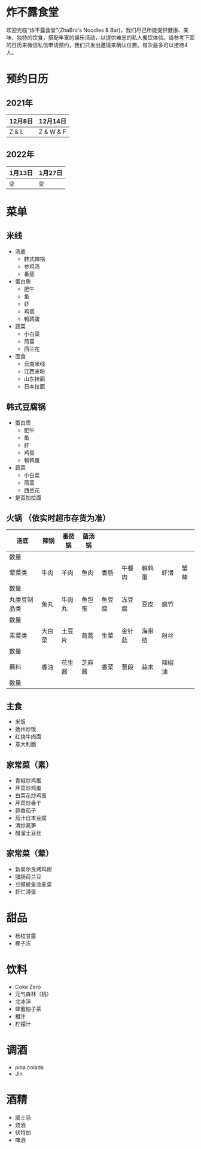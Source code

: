 # 炸不露食堂

欢迎光临“炸不露食堂”(ZhaBro's Noodles & Bar)，我们尽己所能提供健康、美味、独特的饮食，搭配丰富的娱乐活动，以提供难忘的私人餐饮体验。请参考下面的日历来微信私信申请预约，我们只发出邀请来确认位置。每次最多可以接待4人。

# 预约日历
## 2021年

|12月8日| 12月14日 |
| - | - |
| Z & L | Z & W & F|

## 2022年

| 1月13日 | 1月27日 | 
| - | - |
| `空` | `空` | 

# 菜单
## 米线
- 汤底
  - 韩式辣锅
  - 参鸡汤
  - 番茄
- 蛋白质
  - 肥牛
  - 鱼
  - 虾
  - 鸡蛋
  - 鹌鹑蛋
- 蔬菜
  - 小白菜
  - 茼蒿
  - 西兰花
- 面食
  - 云南米线
  - 江西米粉
  - 山东挂面
  - 日本拉面
## 韩式豆腐锅
- 蛋白质
  - 肥牛
  - 鱼
  - 虾
  - 鸡蛋
  - 鹌鹑蛋
- 蔬菜
  - 小白菜
  - 茼蒿
  - 西兰花
- 是否加拉面
## 火锅 （依实时超市存货为准）
| 汤底 | 辣锅 | 番茄锅 | 菌汤锅 | | | | | |
| - | - | - | - | - | - | - | - | - |
| 数量| | | | | | | | |
| 荤菜类 | 牛肉 | 羊肉 | 鱼肉 | 香肠 | 午餐肉 | 鹌鹑蛋 | 虾滑 | 蟹棒 |
| 数量| | | | | | | | |
| 丸类豆制品类 | 鱼丸 | 牛肉丸 | 鱼包蛋 | 鱼豆腐 | 冻豆腐 | 豆皮 | 腐竹 |
| 数量| | | | | | | | |
| 素菜类 | 大白菜 | 土豆片 | 茼蒿 | 生菜 | 金针菇 | 海带结 | 粉丝 |
| 数量| | | | | | | | |
| 蘸料 | 香油 | 花生酱 | 芝麻酱 | 香菜 | 葱段 | 蒜末 | 辣椒油 |
| 数量| | | | | | | | |
## 主食
- 米饭
- 扬州炒饭
- 红烧牛肉面
- 意大利面
## 家常菜（素）
- 青椒炒鸡蛋
- 芹菜炒鸡蛋
- 白菜花炒鸡蛋
- 芹菜炒香干
- 蒜香茄子
- 茄汁日本豆腐
- 清炒莴笋
- 醋溜土豆丝
## 家常菜（荤）
- 新奥尔良烤鸡翅
- 腊肠荷兰豆
- 豆豉鲮鱼油麦菜
- 虾仁滑蛋
# 甜品
- 杨枝甘露
- 椰子冻
# 饮料
- Coke Zero
- 元气森林（桃）
- 北冰洋
- 蜂蜜柚子茶
- 橙汁
- 柠檬汁
# 调酒
- pina colada
- Jin
# 酒精
- 威士忌
- 烧酒
- 伏特加
- 啤酒
